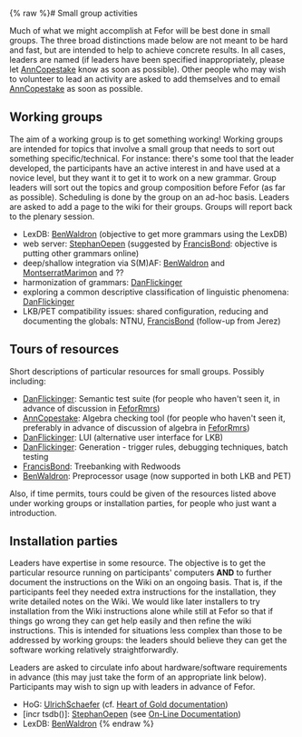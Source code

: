{% raw %}# Small group activities

Much of what we might accomplish at Fefor will be best done in small
groups. The three broad distinctions made below are not meant to be hard
and fast, but are intended to help to achieve concrete results. In all
cases, leaders are named (if leaders have been specified
inappropriately, please let [AnnCopestake](../AnnCopestake) know as soon as
possible). Other people who may wish to volunteer to lead an activity
are asked to add themselves and to email [AnnCopestake](../AnnCopestake) as
soon as possible.

## Working groups

The aim of a working group is to get something working! Working groups
are intended for topics that involve a small group that needs to sort
out something specific/technical. For instance: there's some tool that
the leader developed, the participants have an active interest in and
have used at a novice level, but they want it to get it to work on a new
grammar. Group leaders will sort out the topics and group composition
before Fefor (as far as possible). Scheduling is done by the group on an
ad-hoc basis. Leaders are asked to add a page to the wiki for their
groups. Groups will report back to the plenary session.

- LexDB: [BenWaldron](../BenWaldron) (objective to get more grammars
using the LexDB)
- web server: [StephanOepen](../StephanOepen) (suggested by
[FrancisBond](../FrancisBond): objective is putting other grammars
online)
- deep/shallow integration via S(M)AF: [BenWaldron](../BenWaldron) and
[MontserratMarimon](/MontserratMarimon) and ??
- harmonization of grammars: [DanFlickinger](../DanFlickinger)
- exploring a common descriptive classification of linguistic
phenomena: [DanFlickinger](../DanFlickinger)
- LKB/PET compatibility issues: shared configuration, reducing and
documenting the globals: NTNU, [FrancisBond](../FrancisBond) (follow-up
from Jerez)

## Tours of resources

Short descriptions of particular resources for small groups. Possibly
including:

- [DanFlickinger](../DanFlickinger): Semantic test suite (for people who
haven't seen it, in advance of discussion in [FeforRmrs](../FeforRmrs))
- [AnnCopestake](../AnnCopestake): Algebra checking tool (for people who
haven't seen it, preferably in advance of discussion of algebra in
[FeforRmrs](../FeforRmrs))
- [DanFlickinger](../DanFlickinger): LUI (alternative user interface for
LKB)
- [DanFlickinger](../DanFlickinger): Generation - trigger rules,
debugging techniques, batch testing
- [FrancisBond](../FrancisBond): Treebanking with Redwoods
- [BenWaldron](../BenWaldron): Preprocessor usage (now supported in both
LKB and PET)

Also, if time permits, tours could be given of the resources listed
above under working groups or installation parties, for people who just
want a introduction.

## Installation parties

Leaders have expertise in some resource. The objective is to get the
particular resource running on participants' computers **AND** to
further document the instructions on the Wiki on an ongoing basis. That
is, if the participants feel they needed extra instructions for the
installation, they write detailed notes on the Wiki. We would like later
installers to try installation from the Wiki instructions alone while
still at Fefor so that if things go wrong they can get help easily and
then refine the wiki instructions. This is intended for situations less
complex than those to be addressed by working groups: the leaders should
believe they can get the software working relatively straightforwardly.

Leaders are asked to circulate info about hardware/software requirements
in advance (this may just take the form of an appropriate link below).
Participants may wish to sign up with leaders in advance of Fefor.

- HoG: [UlrichSchaefer](../UlrichSchaefer) (cf. [Heart of Gold
documentation](http://heartofgold.dfki.de/doc/heartofgolddoc.pdf))
- \[incr tsdb()\]: [StephanOepen](../StephanOepen) (see [On-Line
Documentation](https://blog.inductorsoftware.com/docsproto/tools/ItsdbTop))
- LexDB: [BenWaldron](../BenWaldron)
<update date omitted for speed>{% endraw %}
